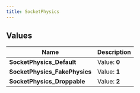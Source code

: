```yaml
---
title: SocketPhysics
---
```


## Values
| Name | Description |
| ---- | ----------- |
| **SocketPhysics_Default** | Value: **0** |
| **SocketPhysics_FakePhysics** | Value: **1** |
| **SocketPhysics_Droppable** | Value: **2** |


